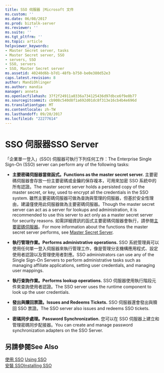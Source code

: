 ```yaml
---
title: SSO 伺服器 |Microsoft 文件
ms.custom: ''
ms.date: 06/08/2017
ms.prod: biztalk-server
ms.reviewer: ''
ms.suite: ''
ms.tgt_pltfrm: ''
ms.topic: article
helpviewer_keywords:
- Master Secret server, tasks
- Master Secret server, SSO
- servers, SSO
- SSO, servers
- SSO, Master Secret server
ms.assetid: 40240d6b-b7d1-48fb-b750-be0e380d52e3
caps.latest.revision: 8
author: MandiOhlinger
ms.author: mandia
manager: anneta
ms.openlocfilehash: 37f2f24911a0336a734125436d97dbce6f9e0b77
ms.sourcegitcommit: cb908c540d8f1a692d01dc8f313e16cb4b4e696d
ms.translationtype: MT
ms.contentlocale: zh-TW
ms.lasthandoff: 09/20/2017
ms.locfileid: "22277614"
---
```

# <a name="sso-server"></a><span data-ttu-id="784e1-102">SSO 伺服器</span><span class="sxs-lookup"><span data-stu-id="784e1-102">SSO Server</span></span>
<span data-ttu-id="784e1-103">「企業單一登入」(SSO) 伺服器可執行下列任何工作：</span><span class="sxs-lookup"><span data-stu-id="784e1-103">The Enterprise Single Sign-On (SSO) server can perform any of the following tasks:</span></span>  
  
-   <span data-ttu-id="784e1-104">**主要密碼伺服器當做函式。**</span><span class="sxs-lookup"><span data-stu-id="784e1-104">**Functions as the master secret server.**</span></span> <span data-ttu-id="784e1-105">主要密碼伺服器會存放一份主要密碼或金鑰的保存複本，可用來加密 SSO 系統中的所有認證。</span><span class="sxs-lookup"><span data-stu-id="784e1-105">The master secret server holds a persisted copy of the master secret, or key, used to encrypt all the credentials in the SSO system.</span></span> <span data-ttu-id="784e1-106">雖然主要密碼伺服器可做為查詢與管理的伺服器，但基於安全性理由，建議僅使用此伺服器做為主要密碼伺服器。</span><span class="sxs-lookup"><span data-stu-id="784e1-106">Though the master secret server can act as a server for lookups and administration, it is recommended to use this server to act only as a master secret server for security reasons.</span></span> <span data-ttu-id="784e1-107">如需詳細資訊的函式主要密碼伺服器會執行，請參閱[主要密碼伺服器](../core/master-secret-server.md)。</span><span class="sxs-lookup"><span data-stu-id="784e1-107">For more information about the functions the master secret server performs, see [Master Secret Server](../core/master-secret-server.md).</span></span>  
  
-   <span data-ttu-id="784e1-108">**執行管理作業。**</span><span class="sxs-lookup"><span data-stu-id="784e1-108">**Performs administrative operations.**</span></span> <span data-ttu-id="784e1-109">SSO 系統管理員可以使用任何單一登入伺服器來執行管理工作，像是管理分支機構應用程式、設定使用者認證以及管理使用者對應。</span><span class="sxs-lookup"><span data-stu-id="784e1-109">SSO administrators can use any of the Single Sign-On Servers to perform administrative tasks such as managing affiliate applications, setting user credentials, and managing user mappings.</span></span>  
  
-   <span data-ttu-id="784e1-110">**執行查詢作業。**</span><span class="sxs-lookup"><span data-stu-id="784e1-110">**Performs lookup operations.**</span></span> <span data-ttu-id="784e1-111">SSO 伺服器使用執行階段元件來查詢使用者認證。</span><span class="sxs-lookup"><span data-stu-id="784e1-111">The SSO server uses the runtime component to look up the user credentials.</span></span>  
  
-   <span data-ttu-id="784e1-112">**發出與贖回票證。**</span><span class="sxs-lookup"><span data-stu-id="784e1-112">**Issues and Redeems Tickets.**</span></span> <span data-ttu-id="784e1-113">SSO 伺服器還會發出與贖回 SSO 票證。</span><span class="sxs-lookup"><span data-stu-id="784e1-113">The SSO server also issues and redeems SSO tickets.</span></span>  
  
-   <span data-ttu-id="784e1-114">**密碼同步處理。**</span><span class="sxs-lookup"><span data-stu-id="784e1-114">**Password Synchronization.**</span></span> <span data-ttu-id="784e1-115">您可以在 SSO 伺服器上建立和管理密碼同步配接器。</span><span class="sxs-lookup"><span data-stu-id="784e1-115">You can create and manage password synchronization adapters on the SSO Server.</span></span>  
  
## <a name="see-also"></a><span data-ttu-id="784e1-116">另請參閱</span><span class="sxs-lookup"><span data-stu-id="784e1-116">See Also</span></span>  
 <span data-ttu-id="784e1-117">[使用 SSO](../core/using-sso.md) </span><span class="sxs-lookup"><span data-stu-id="784e1-117">[Using SSO](../core/using-sso.md) </span></span>  
 [<span data-ttu-id="784e1-118">安裝 SSO</span><span class="sxs-lookup"><span data-stu-id="784e1-118">Installing SSO</span></span>](../core/installing-sso.md)